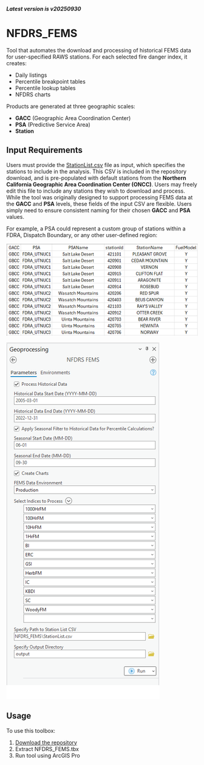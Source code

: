 ***Latest version is v20250930***

# NFDRS_FEMS

Tool that automates the download and processing of historical FEMS data for user-specified RAWS stations. For each selected fire danger index, it creates:

- Daily listings  
- Percentile breakpoint tables  
- Percentile lookup tables  
- NFDRS charts

Products are generated at three geographic scales:

- **GACC** (Geographic Area Coordination Center)  
- **PSA** (Predictive Service Area)  
- **Station**

## Input Requirements

Users must provide the [StationList.csv](https://github.com/mpanunto/NFDRS_FEMS/blob/main/StationList.csv) file as input, which specifies the stations to include in the analysis. This CSV is included in the repository download, and is pre-populated with default stations from the **Northern California Geographic Area Coordination Center (ONCC)**. Users may freely edit this file to include any stations they wish to download and process. While the tool was originally designed to support processing FEMS data at the **GACC** and **PSA** levels, these fields of the input CSV are flexible. Users simply need to ensure consistent naming for their chosen **GACC** and **PSA** values. 

For example, a PSA could represent a custom group of stations within a FDRA, Dispatch Boundary, or any other user-defined region:

![screenshot_NFDRS_FEMS_1.png](/docs/screenshot_NFDRS_FEMS_1.png)

![screenshot_NFDRS_FEMS_2.png](/docs/screenshot_NFDRS_FEMS_2.png)


## Usage

To use this toolbox:

1. [Download the repository](https://github.com/mpanunto/NFDRS_FEMS/archive/refs/heads/main.zip)
2. Extract NFDRS_FEMS.tbx
3. Run tool using ArcGIS Pro
